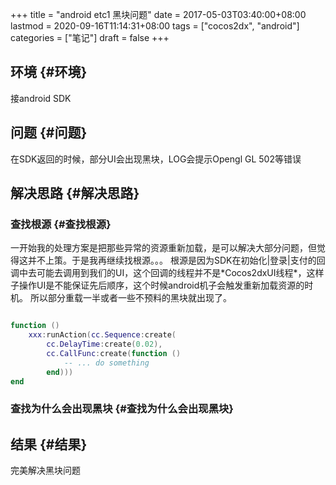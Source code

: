 +++
title = "android etc1 黑块问题"
date = 2017-05-03T03:40:00+08:00
lastmod = 2020-09-16T11:14:31+08:00
tags = ["cocos2dx", "android"]
categories = ["笔记"]
draft = false
+++

## 环境 {#环境}

接android SDK


## 问题 {#问题}

在SDK返回的时候，部分UI会出现黑块，LOG会提示Opengl GL 502等错误


## 解决思路 {#解决思路}


### 查找根源 {#查找根源}

一开始我的处理方案是把那些异常的资源重新加载，是可以解决大部分问题，但觉得这并不上策。于是我再继续找根源。。。
根源是因为SDK在初始化|登录|支付的回调中去可能去调用到我们的UI，这个回调的线程并不是\*Cocos2dxUI线程\*，这样子操作UI是不能保证先后顺序，这个时候android机子会触发重新加载资源的时机。
所以部分重载一半或者一些不预料的黑块就出现了。

```lua

function ()
    xxx:runAction(cc.Sequence:create(
        cc.DelayTime:create(0.02),
        cc.CallFunc:create(function ()
            -- ... do something
        end)))
end

```


### 查找为什么会出现黑块 {#查找为什么会出现黑块}


## 结果 {#结果}

完美解决黑块问题
